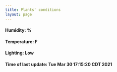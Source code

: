 ```yaml
---
title: Plants' conditions
layout: page
---
```



#### Humidity: %
#### Temperature: F
#### Lighting: Low
#### Time of last update: Tue Mar 30 17:15:20 CDT 2021
